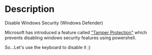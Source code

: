 # Description

Disable Windows Security (Windows Defender)

Microsoft has introduced a feature called ["Tamper Protection"](https://support.microsoft.com/en-us/help/4490103/windows-10-prevent-changes-to-security-settings-with-tamper-protection) which prevents disabling windows security features using powershell.

So...Let's use the keyboard to disable it ;)

